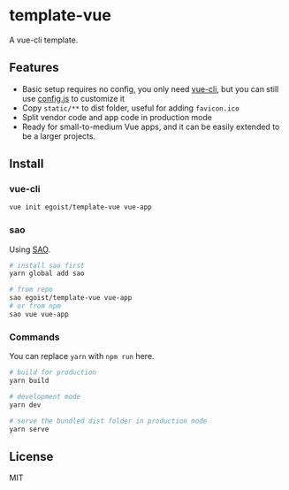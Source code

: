 # template-vue

A vue-cli template.

## Features

- Basic setup requires no config, you only need [vue-cli](https://github.com/vuejs/vue-cli), but you can still use [config.js](/template/config.js) to customize it
- Copy `static/**` to dist folder, useful for adding `favicon.ico`
- Split vendor code and app code in production mode
- Ready for small-to-medium Vue apps, and it can be easily extended to be a larger projects.

## Install

### vue-cli

```bash
vue init egoist/template-vue vue-app
```

### sao

Using [SAO](https://github.com/egoist/sao).

```bash
# install sao first
yarn global add sao

# from repo
sao egoist/template-vue vue-app
# or from npm
sao vue vue-app
```

### Commands

You can replace `yarn` with `npm run` here.

```bash
# build for production
yarn build

# development mode
yarn dev

# serve the bundled dist folder in production mode
yarn serve
```

## License

MIT